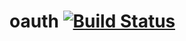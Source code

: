 oauth [![Build Status](https://api.shippable.com/projects/53eba4b072c0cd2100c8588f/badge/master)](https://www.shippable.com/projects/53eba4b072c0cd2100c8588f)
=====
